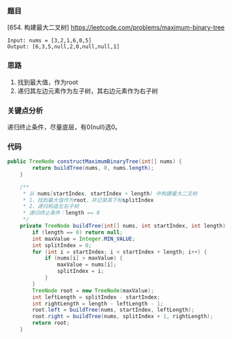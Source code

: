 ### 题目

[654. 构建最大二叉树] https://leetcode.com/problems/maximum-binary-tree

```
Input: nums = [3,2,1,6,0,5]
Output: [6,3,5,null,2,0,null,null,1]
```

### 思路

1. 找到最大值，作为root
2. 递归其左边元素作为左子树，其右边元素作为右子树

### 关键点分析

递归终止条件，尽量底层，有0(null)选0。

### 代码

```java
public TreeNode constructMaximumBinaryTree(int[] nums) {
        return buildTree(nums, 0, nums.length);
    }

    /**
     * 从 nums[startIndex, startIndex + length) 中构建最大二叉树
     * 1、找到最大值作为root，并记录其下标splitIndex
     * 2、递归构造左右子树
     * 递归终止条件：length == 0
     */
    private TreeNode buildTree(int[] nums, int startIndex, int length) {
        if (length == 0) return null;
        int maxValue = Integer.MIN_VALUE;
        int splitIndex = 0;
        for (int i = startIndex; i < startIndex + length; i++) {
            if (nums[i] > maxValue) {
                maxValue = nums[i];
                splitIndex = i;
            }
        }
        TreeNode root = new TreeNode(maxValue);
        int leftLength = splitIndex - startIndex;
        int rightLength = length - leftLength - 1;
        root.left = buildTree(nums, startIndex, leftLength);
        root.right = buildTree(nums, splitIndex + 1, rightLength);
        return root;
    }
```

